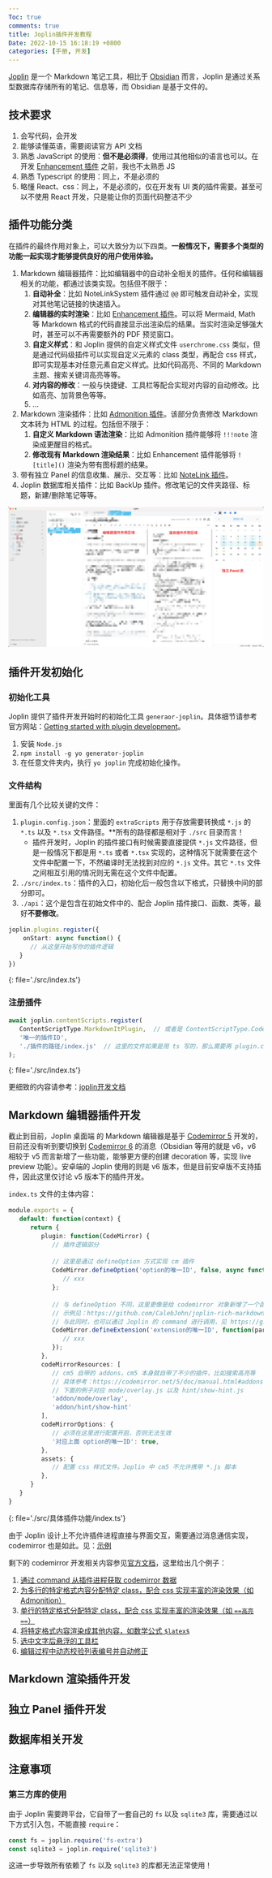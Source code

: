 ```yaml
---
Toc: true
comments: true
title: Joplin插件开发教程
Date: 2022-10-15 16:18:19 +0800
categories: [手册, 开发]
---
```


[Joplin](https://joplinapp.org/) 是一个 Markdown 笔记工具，相比于 [Obsidian](https://obsidian.md/) 而言，Joplin 是通过关系型数据库存储所有的笔记、信息等，而 Obsidian 是基于文件的。

## 技术要求

1. 会写代码，会开发
2. 能够读懂英语，需要阅读官方 API 文档
3. 熟悉 JavaScript 的使用：**但不是必须得**，使用过其他相似的语言也可以。在开发 [Enhancement 插件](https://github.com/SeptemberHX/joplin-plugin-enhancement) 之前，我也不太熟悉 JS
4. 熟悉 Typescript 的使用：同上，不是必须的
5. 略懂 React、css：同上，不是必须的，仅在开发有 UI 类的插件需要。甚至可以不使用 React 开发，只是能让你的页面代码整洁不少

## 插件功能分类

在插件的最终作用对象上，可以大致分为以下四类。**一般情况下，需要多个类型的功能一起实现才能够提供良好的用户使用体验。**

1. Markdown 编辑器插件：比如编辑器中的自动补全相关的插件。任何和编辑器相关的功能，都通过该类实现。包括但不限于：
   1. **自动补全**：比如 NoteLinkSystem 插件通过 `@@` 即可触发自动补全，实现对其他笔记链接的快速插入。
   2. **编辑器的实时渲染**：比如 [Enhancement 插件](https://github.com/SeptemberHX/joplin-plugin-enhancement)。可以将 Mermaid, Math 等 Markdown 格式的代码直接显示出渲染后的结果。当实时渲染足够强大时，甚至可以不再需要额外的 PDF 预览窗口。
   3. **自定义样式**：和 Joplin 提供的自定义样式文件 `userchrome.css` 类似，但是通过代码级插件可以实现自定义元素的 class 类型，再配合 css 样式，即可实现基本对任意元素自定义样式。比如代码高亮、不同的 Markdown 主题、搜索关键词高亮等等。
   4. **对内容的修改**：一般与快捷键、工具栏等配合实现对内容的自动修改。比如高亮、加背景色等等。
   5. ...
2. Markdown 渲染插件：比如 [Admonition 插件](https://github.com/maxnegro/joplin-plugin-admonition)。该部分负责修改 Markdown 文本转为 HTML 的过程。包括但不限于：
   1. **自定义 Markdown 语法渲染**：比如 Admonition 插件能够将 `!!!note` 渲染成更醒目的格式。
   2. **修改现有 Markdown 渲染结果**：比如 Enhancement 插件能够将 `![title]()` 渲染为带有图标题的结果。
3. 带有独立 Panel 的信息收集、展示、交互等：比如 [NoteLink 插件](https://github.com/ylc395/joplin-plugin-note-link-system)。
4. Joplin 数据库相关插件：比如 BackUp 插件。修改笔记的文件夹路径、标题，新建/删除笔记等等。

![不同插件功能的作用区域](/assets/img/JoplinPluginDevelopment/pluginFunctionCategory.png)

## 插件开发初始化

### 初始化工具

Joplin 提供了插件开发开始时的初始化工具 `generaor-joplin`。具体细节请参考官方网站：[Getting started with plugin development](https://joplinapp.org/api/get_started/plugins/)。

1. 安装 `Node.js`
2. `npm install -g yo generator-joplin`
3. 在任意文件夹内，执行 `yo joplin` 完成初始化操作。

### 文件结构

里面有几个比较关键的文件：

1. `plugin.config.json`：里面的 `extraScripts` 用于存放需要转换成 `*.js` 的 `*.ts` 以及 `*.tsx` 文件路径。**所有的路径都是相对于 `./src` 目录而言！
   * 插件开发时，Joplin 的插件接口有时候需要直接提供 `*.js` 文件路径，但是一般情况下都是用 `*.ts` 或者 `*.tsx` 实现的，这种情况下就需要在这个文件中配置一下，不然编译时无法找到对应的 `*.js` 文件。其它 `*.ts` 文件之间相互引用的情况则无需在这个文件中配置。
2. `./src/index.ts`：插件的入口，初始化后一般包含以下格式，只替换中间的部分即可。
3. `./api`：这个是包含在初始文件中的、配合 Joplin 插件接口、函数、类等，最好**不要修改**。

```typescript
joplin.plugins.register({
	onStart: async function() {
      // 从这里开始写你的插件逻辑
   }
})
```
{: file='./src/index.ts'}

### 注册插件

```typescript
await joplin.contentScripts.register(
   ContentScriptType.MarkdownItPlugin,  // 或者是 ContentScriptType.CodeMirrorPlugin, 分别对应 markdown 渲染插件以及 markdown 编辑器插件
   '唯一的插件ID',
   './插件的路径/index.js'  // 这里的文件如果是用 ts 写的，那么需要再 plugin.config.json 文件中配置
);
```
{: file='./src/index.ts'}

更细致的内容请参考：[joplin开发文档](https://joplinapp.org/api/references/plugin_api/enums/contentscripttype.html)


## Markdown 编辑器插件开发

截止到目前，Joplin 桌面端 的 Markdown 编辑器是基于 [Codemirror 5](https://codemirror.net/5/doc/manual.html) 开发的，目前还没有听到要切换到 [Codemirror 6](https://codemirror.net/) 的消息（Obsidian 等用的就是 v6，v6 相较于 v5 而言新增了一些功能，能够更方便的创建 decoration 等，实现 live preview 功能）。安卓端的 Joplin 使用的则是 v6 版本，但是目前安卓版不支持插件，因此这里仅讨论 v5 版本下的插件开发。

`index.ts` 文件的主体内容：

```typescript
module.exports = {
   default: function(context) {
      return {
         plugin: function(CodeMirror) {
            // 插件逻辑部分

            // 这里是通过 defineOption 方式实现 cm 插件
            CodeMirror.defineOption('option的唯一ID', false, async function(cm, val, old) {
               // xxx
            };

            // 与 defineOption 不同，这里更像是给 codemirror 对象新增了一个函数，defineExtension 之后，可以用 cm.extensionID(paras) 的方式调用了
            // 示例见：https://github.com/CalebJohn/joplin-rich-markdown/blob/434520a5ba3ae4b345fbc88d2679969fcf910adf/src/richMarkdown.ts#L37
            // 与此同时，也可以通过 Joplin 的 command 进行调用，见 https://github.com/SeptemberHX/joplin-plugin-enhancement/blob/master/src/driver/codemirror/commands/index.ts 及 https://github.com/SeptemberHX/joplin-plugin-enhancement/blob/dec1ba2055270c791bacc6df70011f75afa55879/src/index.ts#L86
            CodeMirror.defineExtension('extension的唯一ID', function(paras) {
               // xxx
            });
         },
         codeMirrorResources: [
            // cm5 自带的 addons，cm5 本身就自带了不少的插件，比如搜索高亮等
            // 具体参考：https://codemirror.net/5/doc/manual.html#addons
            // 下面的例子对应 mode/overlay.js 以及 hint/show-hint.js
            'addon/mode/overlay',
            'addon/hint/show-hint'
         ],
         codeMirrorOptions: {
            // 必须在这里进行配置开启，否则无法生效
            '对应上面 option的唯一ID': true,
         },
         assets: {
            // 配置 css 样式文件。Joplin 中 cm5 不允许携带 *.js 脚本
         },
      }
   }
}
```
{: file='./src/具体插件功能/index.ts'}

由于 Joplin 设计上不允许插件进程直接与界面交互，需要通过消息通信实现，codemirror 也是如此。见：[示例](https://github.com/SeptemberHX/joplin-plugin-enhancement/blob/dec1ba2055270c791bacc6df70011f75afa55879/src/index.ts#L86)

剩下的 codemirror 开发相关内容参见[官方文档](https://codemirror.net/5/doc/manual.html)，这里给出几个例子：
1. [通过 command 从插件进程获取 codemirror 数据](https://github.com/SeptemberHX/joplin-plugin-enhancement/blob/dec1ba2055270c791bacc6df70011f75afa55879/src/index.ts#L86)
2. [为多行的特定格式内容分配特定 class，配合 css 实现丰富的渲染效果（如 Admonition）](https://github.com/SeptemberHX/joplin-plugin-enhancement/blob/dec1ba2055270c791bacc6df70011f75afa55879/src/driver/codemirror/admonition/index.ts)
3. [单行的特定格式分配特定 class，配合 css 实现丰富的渲染效果（如 `==高亮==`）](https://github.com/SeptemberHX/joplin-plugin-enhancement/blob/dec1ba2055270c791bacc6df70011f75afa55879/src/driver/codemirror/admonition/index.ts)
4. [将特定格式内容渲染成其他内容，如数学公式 `$latex$`](https://github.com/SeptemberHX/joplin-plugin-enhancement/blob/dec1ba2055270c791bacc6df70011f75afa55879/src/driver/codemirror/linkFolder/mathMaker.ts)
5. [选中文字后悬浮的工具栏](https://github.com/SeptemberHX/joplin-plugin-enhancement/blob/dec1ba2055270c791bacc6df70011f75afa55879/src/driver/codemirror/formattingBar/formattingBart.ts)
6. [编辑过程中动态校验列表编号并自动修正](https://github.com/SeptemberHX/joplin-plugin-enhancement/blob/dec1ba2055270c791bacc6df70011f75afa55879/src/driver/codemirror/listNumber/index.ts)

## Markdown 渲染插件开发

## 独立 Panel 插件开发

## 数据库相关开发

## 注意事项

### 第三方库的使用

由于 Joplin 需要跨平台，它自带了一套自己的 `fs` 以及 `sqlite3` 库，需要通过以下方式引入包，不能直接 `require`：

```typescript
const fs = joplin.require('fs-extra')
const sqlite3 = joplin.require('sqlite3')
```

这进一步导致所有依赖了 `fs` 以及 `sqlite3` 的库都无法正常使用！

